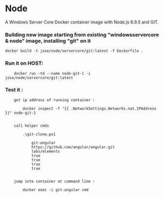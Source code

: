# Node

A Windows Server Core Docker container image with Node.js 6.9.5 and GIT.


### Building new image starting from existing "windowsservercore & node" image, installing "git" on it

```
docker build -t jose/node/servercore/git:latest -f Dockerfile .
```



### Run it on HOST:

```
    docker run -td --name node-git-1 -i jose/node/servercore/git:latest
```



### Test it :

```
    get ip address of running container :  

        docker inspect -f "{{ .NetworkSettings.Networks.nat.IPAddress }}" node-git-1


    call helper cmds

        .\git-clone.ps1

            git-angular
            https://github.com/angular/angular.git
            labs/elements
            true
            true
            true
            true


    jump into container at command line :

        docker exec -i git-angular cmd

```